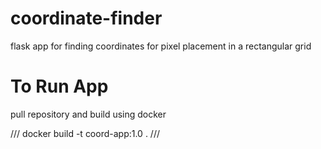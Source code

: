 # coordinate-finder
flask app for finding coordinates for pixel placement in a rectangular grid

# To Run App

pull repository and build using docker

/// docker build -t coord-app:1.0 . ///
